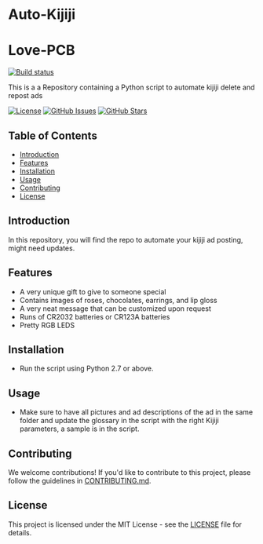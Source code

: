 # Auto-Kijiji
# Love-PCB
[![Build status](https://ci.appveyor.com/api/projects/status/yc3leb1t5t6ue01i?svg=true)]()

This is a a Repository containing a Python script to automate kijiji delete and repost ads 

[![License](https://img.shields.io/badge/License-GNU%20GPL-blue.svg)](https://opensource.org/licenses/MIT)
[![GitHub Issues](https://img.shields.io/github/issues/VoarL/Auto-Kijiji.svg)](https://github.com/VoarL/Love-PCB/issues)
[![GitHub Stars](https://img.shields.io/github/stars/VoarL/Auto-Kijiji.svg)](https://github.com/VoarL/Love-PCB/stargazers)

## Table of Contents

- [Introduction](#introduction)
- [Features](#features)
- [Installation](#installation)
- [Usage](#usage)
- [Contributing](#contributing)
- [License](#license)

## Introduction

In this repository, you will find the repo to automate your kijiji ad posting, might need updates.

## Features

- A very unique gift to give to someone special
- Contains images of roses, chocolates, earrings, and lip gloss
- A very neat message that can be customized upon request
- Runs of CR2032 batteries or CR123A batteries
- Pretty RGB LEDS 

## Installation

- Run the script using Python 2.7 or above.
  
## Usage

- Make sure to have all pictures and ad descriptions of the ad in the same folder and update the glossary in the script with the right Kijiji parameters, a sample is in the script.
  
## Contributing

We welcome contributions! If you'd like to contribute to this project, please follow the guidelines in [CONTRIBUTING.md](CONTRIBUTING.md).

## License

This project is licensed under the MIT License - see the [LICENSE](LICENSE) file for details.


